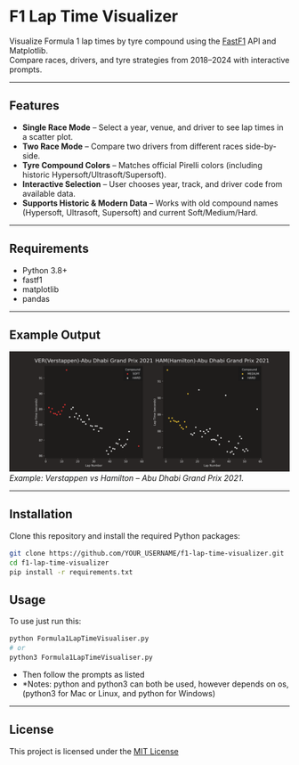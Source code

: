 # F1 Lap Time Visualizer

Visualize Formula 1 lap times by tyre compound using the [FastF1](https://theoehrly.github.io/Fast-F1/) API and Matplotlib.  
Compare races, drivers, and tyre strategies from 2018–2024 with interactive prompts.

---

## Features
- **Single Race Mode** – Select a year, venue, and driver to see lap times in a scatter plot.
- **Two Race Mode** – Compare two drivers from different races side-by-side.
- **Tyre Compound Colors** – Matches official Pirelli colors (including historic Hypersoft/Ultrasoft/Supersoft).
- **Interactive Selection** – User chooses year, track, and driver code from available data.
- **Supports Historic & Modern Data** – Works with old compound names (Hypersoft, Ultrasoft, Supersoft) and current Soft/Medium/Hard.

---
## Requirements
- Python 3.8+
- fastf1
- matplotlib
- pandas

---

## Example Output
![Example Plot](verstappen_VS_Hamilton_AbuDhabi_2021.png)  
*Example: Verstappen vs Hamilton – Abu Dhabi Grand Prix 2021.*

---

## Installation
Clone this repository and install the required Python packages:

```bash
git clone https://github.com/YOUR_USERNAME/f1-lap-time-visualizer.git
cd f1-lap-time-visualizer
pip install -r requirements.txt
```
## Usage
To use just run this:
```bash
python Formula1LapTimeVisualiser.py
# or
python3 Formula1LapTimeVisualiser.py
```
- Then follow the prompts as listed
- *Notes: python and python3 can both be used, however depends on os, (python3 for Mac or Linux, and python for Windows)

---

## License
This project is licensed under the [MIT License](LICENSE)
